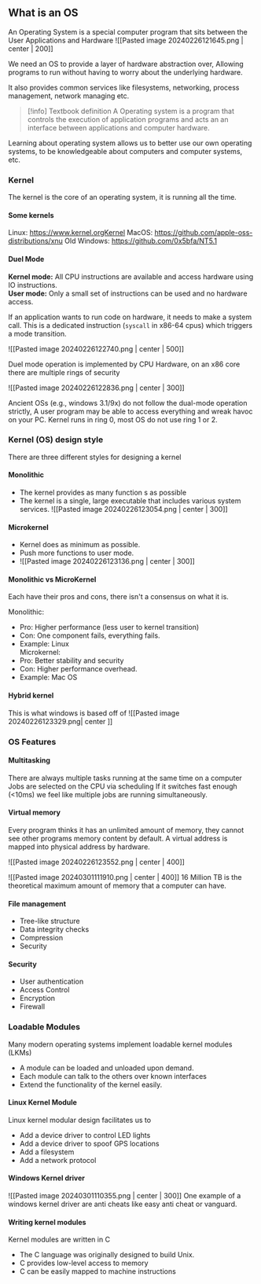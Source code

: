 ## What is an OS
An Operating System is a special computer program that sits between the User Applications and Hardware
![[Pasted image 20240226121645.png | center | 200]] 

We need an OS to provide a layer of hardware abstraction over, Allowing programs to run without having to worry about the underlying hardware. 

It also provides common services like filesystems, networking, process management, network managing etc. 

>[!info] Textbook definition
>A Operating system is a program that controls the execution of application programs and acts an an interface between applications and computer hardware.


Learning about operating system allows us to better use our own operating systems, to be knowledgeable about computers and computer systems, etc. 

### Kernel
The kernel is the core of an operating system, it is running all the time. 

#### Some kernels
Linux: https://www.kernel.orgKernel 
MacOS: https://github.com/apple-oss-distributions/xnu
Old Windows: https://github.com/0x5bfa/NT5.1

#### Duel Mode
**Kernel mode:** All CPU instructions are available and access hardware using IO instructions.  
**User mode:** Only a small set of instructions can be used and no hardware access.


If an application wants to run code on hardware, it needs to make a system call. This is a dedicated instruction (`syscall` in x86-64 cpus) which triggers a mode transition.

![[Pasted image 20240226122740.png | center | 500]]

Duel mode operation is implemented by CPU Hardware, on an x86 core there are multiple rings of security

![[Pasted image 20240226122836.png | center | 300]]

Ancient OSs (e.g., windows 3.1/9x) do not follow the dual-mode operation strictly, A user program may be able to access everything and wreak havoc on your PC. Kernel runs in ring 0, most OS do not use ring 1 or 2. 


### Kernel (OS) design style
There are three different styles for designing a kernel

#### Monolithic
- The kernel provides as many function s as possible
- The kernel is a single, large executable that includes various system services.
![[Pasted image 20240226123054.png |  center | 300]]

#### Microkernel
- Kernel does as minimum as possible. 
- Push more functions to user mode.
- ![[Pasted image 20240226123136.png | center | 300]]

#### Monolithic vs MicroKernel
Each have their pros and cons, there isn't a consensus on what it is. 

Monolithic: 
- Pro: Higher performance (less user to kernel transition) 
- Con: One component fails, everything fails. 
- Example: Linux  
Microkernel: 
- Pro: Better stability and security 
- Con: Higher performance overhead. 
- Example: Mac OS

#### Hybrid kernel
This is what windows is based off of
![[Pasted image 20240226123329.png| center ]]

### OS Features
#### Multitasking
There are always multiple tasks running at the same time on a computer
Jobs are selected on the CPU via scheduling
If it switches fast enough (<10ms) we feel like multiple jobs are running simultaneously. 

#### Virtual memory
Every program thinks it has an unlimited amount of memory, they cannot see other programs memory content by default. A virtual address is mapped into physical address by hardware.

![[Pasted image 20240226123552.png | center  | 400]]

![[Pasted image 20240301111910.png | center | 400]]
16 Million TB is the theoretical maximum amount of memory that a computer can have. 
#### File management
- Tree-like structure 
- Data integrity checks 
- Compression 
- Security

#### Security
- User authentication 
- Access Control 
- Encryption 
- Firewall

### Loadable Modules
Many modern operating systems implement loadable kernel modules (LKMs)
- A module can be loaded and unloaded upon demand.
- Each module can talk to the others over known interfaces
- Extend the functionality of the kernel easily.

#### Linux Kernel Module
Linux kernel modular design facilitates us to
- Add a device driver to control LED lights
- Add a device driver to spoof GPS locations
- Add a filesystem
- Add a network protocol
#### Windows Kernel driver
![[Pasted image 20240301110355.png | center | 300]]
One example of a windows kernel driver are anti cheats like easy anti cheat or vanguard.

#### Writing kernel modules
Kernel modules are written in C
- The C language was originally designed to build Unix.
- C provides low-level access to memory
- C can be easily mapped to machine instructions
